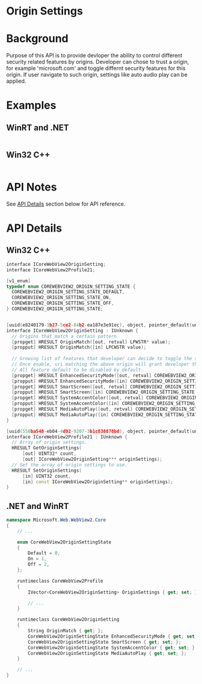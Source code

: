 Origin Settings
===

# Background
Purpose of this API is to provide devloper the ability to control different security related
features by origins. Developer can chose to trust a origin, for example 'microsoft.com' and
toggle differnt security features for this origin. If user navigate to such origin, settings
like auto audio play can be applied.

# Examples
## WinRT and .NET   
```c#

```

## Win32 C++
```cpp

```

# API Notes

See [API Details](#api-details) section below for API reference.

# API Details
## Win32 C++

```c++
interface ICoreWebView2OriginSetting;
interface ICoreWebView2Profile21;

[v1_enum]
typedef enum COREWEBVIEW2_ORIGIN_SETTING_STATE {
  COREWEBVIEW2_ORIGIN_SETTING_STATE_DEFAULT,
  COREWEBVIEW2_ORIGIN_SETTING_STATE_ON,
  COREWEBVIEW2_ORIGIN_SETTING_STATE_OFF,
} COREWEBVIEW2_ORIGIN_SETTING_STATE;


[uuid(e8240179-1b27-5ce2-84b2-ea187e3e91ec), object, pointer_default(unique)]
interface ICoreWebView2OriginSetting : IUnknown {
  // Origins that match a certain pattern
  [propget] HRESULT OriginMatch([out, retval] LPWSTR* value);
  [propput] HRESULT OriginMatch([in] LPCWSTR value);
  
  // Growing list of features that developer can decide to toggle the state.
  // Once enable, uri matching the above origin will grant developer the ability to accessing these features.
  // All feature default to be disabled by default.
  [propget] HRESULT EnhancedSecurityMode([out, retval] COREWEBVIEW2_ORIGIN_SETTING_STATE* value);
  [propput] HRESULT EnhancedSecurityMode([in] COREWEBVIEW2_ORIGIN_SETTING_STATE value);
  [propget] HRESULT SmartScreen([out, retval] COREWEBVIEW2_ORIGIN_SETTING_STATE* value);
  [propput] HRESULT SmartScreen([in] COREWEBVIEW2_ORIGIN_SETTING_STATE value);
  [propget] HRESULT SystemAccentColor([out, retval] COREWEBVIEW2_ORIGIN_SETTING_STATE* value);
  [propput] HRESULT SystemAccentColor([in] COREWEBVIEW2_ORIGIN_SETTING_STATE value);
  [propget] HRESULT MediaAutoPlay([out, retval] COREWEBVIEW2_ORIGIN_SETTING_STATE* value);
  [propput] HRESULT MediaAutoPlay([in] COREWEBVIEW2_ORIGIN_SETTING_STATE value);
}

[uuid(558ba548-eb04-4d92-9207-3b1c838878bd), object, pointer_default(unique)]
interface ICoreWebView2Profile21 : IUnknown {
  // Array of origin settings.
  HRESULT GetOriginSettings(
      [out] UINT32* count,
      [out] ICoreWebView2OriginSetting*** originSettings);
  // Set the array of origin settings to use.
  HRESULT SetOriginSettings(
      [in] UINT32 count,
      [in] const ICoreWebView2OriginSetting** originSettings);
}
```

## .NET and WinRT

```c#
namespace Microsoft.Web.WebView2.Core
{
    // ...

    enum CoreWebView2OriginSettingState
    {
        Default = 0,
        On = 1,
        Off = 2,
    };

    runtimeclass CoreWebView2Profile
    {
        IVector<CoreWebView2OriginSetting> OriginSettings { get; set; };

        // ...
    }

    runtimeclass CoreWebView2OriginSetting
    {
        String OriginMatch { get; };
        CoreWebView2OriginSettingState EnhancedSecurityMode { get; set; };
        CoreWebView2OriginSettingState SmartScreen { get; set; };
        CoreWebView2OriginSettingState SystemAccentColor { get; set; };
        CoreWebView2OriginSettingState MediaAutoPlay { get; set; };
    }

    // ...
}
```